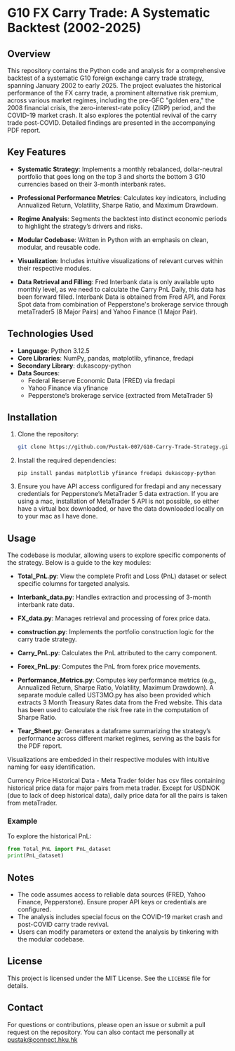 # G10 FX Carry Trade: A Systematic Backtest (2002-2025)

## Overview
This repository contains the Python code and analysis for a comprehensive backtest of a systematic G10 foreign exchange carry trade strategy, spanning January 2002 to early 2025. The project evaluates the historical performance of the FX carry trade, a prominent alternative risk premium, across various market regimes, including the pre-GFC "golden era," the 2008 financial crisis, the zero-interest-rate policy (ZIRP) period, and the COVID-19 market crash. It also explores the potential revival of the carry trade post-COVID. Detailed findings are presented in the accompanying PDF report.

## Key Features
- **Systematic Strategy**: Implements a monthly rebalanced, dollar-neutral portfolio that goes long on the top 3 and shorts the bottom 3 G10 currencies based on their 3-month interbank rates.
- **Professional Performance Metrics**: Calculates key indicators, including Annualized Return, Volatility, Sharpe Ratio, and Maximum Drawdown.
- **Regime Analysis**: Segments the backtest into distinct economic periods to highlight the strategy’s drivers and risks.
- **Modular Codebase**: Written in Python with an emphasis on clean, modular, and reusable code.
- **Visualization**: Includes intuitive visualizations of relevant curves within their respective modules.

- **Data Retrieval and Filling**: Fred Interbank data is only available upto monthly level, as we need to calculate the Carry PnL Daily, this data has been forward filled. Interbank Data is obtained from Fred API, and Forex Spot data from combination of Pepperstone's brokerage service through metaTrader5 (8 Major Pairs) and Yahoo Finance (1 Major Pair).


## Technologies Used
- **Language**: Python 3.12.5
- **Core Libraries**: NumPy, pandas, matplotlib, yfinance, fredapi
- **Secondary Library**: dukascopy-python
- **Data Sources**:
  - Federal Reserve Economic Data (FRED) via fredapi
  - Yahoo Finance via yfinance
  - Pepperstone’s brokerage service (extracted from MetaTrader 5)

## Installation
1. Clone the repository:
   ```bash
   git clone https://github.com/Pustak-007/G10-Carry-Trade-Strategy.git
   ```
2. Install the required dependencies:
   ```
   pip install pandas matplotlib yfinance fredapi dukascopy-python
   ```
3. Ensure you have API access configured for fredapi and any necessary credentials for Pepperstone’s MetaTrader 5 data extraction. If you are using a mac, installation of MetaTrader 5 API is not possible, so either have a virtual box downloaded, or have the data downloaded locally on to your mac as I have done.

## Usage
The codebase is modular, allowing users to explore specific components of the strategy. Below is a guide to the key modules:

- **Total_PnL.py**: View the complete Profit and Loss (PnL) dataset or select specific columns for targeted analysis.
- **Interbank_data.py**: Handles extraction and processing of 3-month interbank rate data.
- **FX_data.py**: Manages retrieval and processing of forex price data.
- **construction.py**: Implements the portfolio construction logic for the carry trade strategy.
- **Carry_PnL.py**: Calculates the PnL attributed to the carry component.
- **Forex_PnL.py**: Computes the PnL from forex price movements.

- **Performance_Metrics.py**: Computes key performance metrics (e.g., Annualized Return, Sharpe Ratio, Volatility, Maximum Drawdown). A separate module called UST3MO.py has also been provided which extracts 3 Month Treasury Rates data from the Fred website. This data has been used to calculate the risk free rate in the computation of Sharpe Ratio.

- **Tear_Sheet.py**: Generates a dataframe summarizing the strategy’s performance across different market regimes, serving as the basis for the PDF report.

Visualizations are embedded in their respective modules with intuitive naming for easy identification.

Currency Price Historical Data - Meta Trader folder has csv files containing historical price data for major pairs from meta trader. Except for USDNOK (due to lack of deep historical data), daily price data for all the pairs is taken from metaTrader.



### Example
To explore the historical PnL:
```python
from Total_PnL import PnL_dataset
print(PnL_dataset)
```

## Notes
- The code assumes access to reliable data sources (FRED, Yahoo Finance, Pepperstone). Ensure proper API keys or credentials are configured.
- The analysis includes special focus on the COVID-19 market crash and post-COVID carry trade revival.
- Users can modify parameters or extend the analysis by tinkering with the modular codebase.

## License
This project is licensed under the MIT License. See the `LICENSE` file for details.

## Contact
For questions or contributions, please open an issue or submit a pull request on the repository. You can also contact me personally at pustak@connect.hku.hk